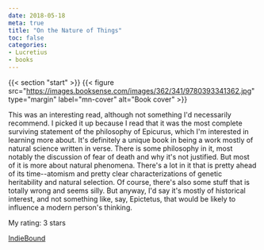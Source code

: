 ```yaml
---
date: 2018-05-18
meta: true
title: "On the Nature of Things"
toc: false
categories:
- Lucretius
- books
---
```


{{< section "start" >}}
{{< figure src="https://images.booksense.com/images/362/341/9780393341362.jpg" type="margin" label="mn-cover" alt="Book cover" >}}

This was an interesting read, although not something I'd necessarily recommend. I picked it up because I read that it was the most complete surviving statement of the philosophy of Epicurus, which I'm interested in learning more about. It's definitely a unique book in being a work mostly of natural science written in verse. There is some philosophy in it, most notably the discussion of fear of death and why it's not justified. But most of it is more about natural phenomena. There's a lot in it that is pretty ahead of its time--atomism and pretty clear characterizations of genetic heritability and natural selection. Of course, there's also some stuff that is totally wrong and seems silly. But anyway, I'd say it's mostly of historical interest, and not something like, say, Epictetus, that would be likely to influence a modern person's thinking.

My rating: 3 stars  

[IndieBound](https://www.indiebound.org/book/9780393341362)

